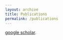```yaml
---
layout: archive
title: Publications
permalink: /publications
---
```


[google scholar](https://scholar.google.com/citations?user=ZHHGVn8AAAAJ&hl=en).
